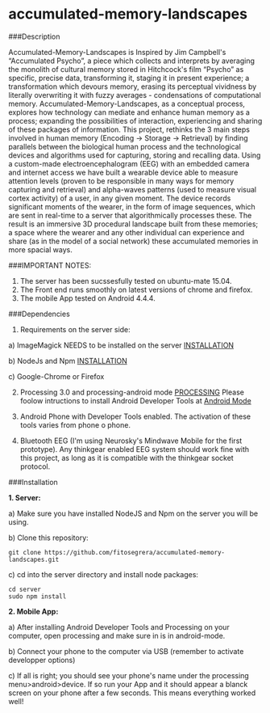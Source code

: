 # accumulated-memory-landscapes

###Description

Accumulated-Memory-Landscapes is Inspired by Jim Campbell's “Accumulated Psycho”, a piece which collects and interprets by averaging the monolith of cultural memory stored in Hitchcock's film “Psycho” as specific, precise data, transforming it, staging it in present experience; a transformation which devours memory, erasing its perceptual vividness by literally overwriting it with fuzzy averages - condensations of computational memory. Accumulated-Memory-Landscapes, as a conceptual process, explores how technology can mediate and enhance human memory as a process; expanding the possibilities of interaction, experiencing and sharing of these packages of information. This project, rethinks the 3 main steps involved in human memory (Encoding → Storage → Retrieval) by finding parallels between the biological human process and the technological devices and algorithms used for capturing, storing and recalling data. Using a custom-made electroencephalogram (EEG) with an embedded camera and internet access we have built a wearable device able to measure attention levels (proven to be responsible in many ways for memory capturing and retrieval) and alpha-waves patterns (used to measure visual cortex activity) of a user, in any given moment. The device records significant moments of the wearer, in the form of image sequences, which are sent in real-time to a server that algorithmically processes these. The result is an immersive 3D procedural landscape built from these memories; a space where the wearer and any other individual can experience and share (as in the model of a social network) these accumulated memories in more spacial ways.

###IMPORTANT NOTES:

1. The server has been sucssesfully tested on ubuntu-mate 15.04. 
2. The Front end runs smoothly on latest versions of chrome and firefox. 
3. The mobile App tested on Android 4.4.4. 

###Dependencies

1. Requirements on the server side:

  a) ImageMagick NEEDS to be installed on the server [INSTALLATION](https://help.ubuntu.com/community/ImageMagick)

  b) NodeJs and Npm [INSTALLATION](https://nodejs.org/en/)

  c) Google-Chrome or Firefox


2. Processing 3.0 and processing-android mode [PROCESSING](https://processing.org/) Please foolow intructions to install Android Developer Tools at [Android Mode](https://github.com/processing/processing-android/wiki)

3. Android Phone with Developer Tools enabled. The activation of these tools varies from phone o phone.

4. Bluetooth EEG (I'm using Neurosky's Mindwave Mobile for the first prototype). Any thinkgear enabled EEG system should work fine with this project, as long as it is compatible with the thinkgear socket protocol.

###Installation

__1. Server:__

  a) Make sure you have installed NodeJS and Npm on the server you will be using.

  b) Clone this repository:

	git clone https://github.com/fitosegrera/accumulated-memory-landscapes.git

  c) cd into the server directory and install node packages:

	cd server
	sudo npm install

__2. Mobile App:__

  a) After installing Android Developer Tools and Processing on your computer, open processing and make sure in is in android-mode.

  b) Connect your phone to the computer via USB (remember to activate developper options)

  c) If all is right; you should see your phone's name under the processing menu>android>device. If so run your App and it should appear a blanck screen on your phone after a few seconds. This means everything worked well!

